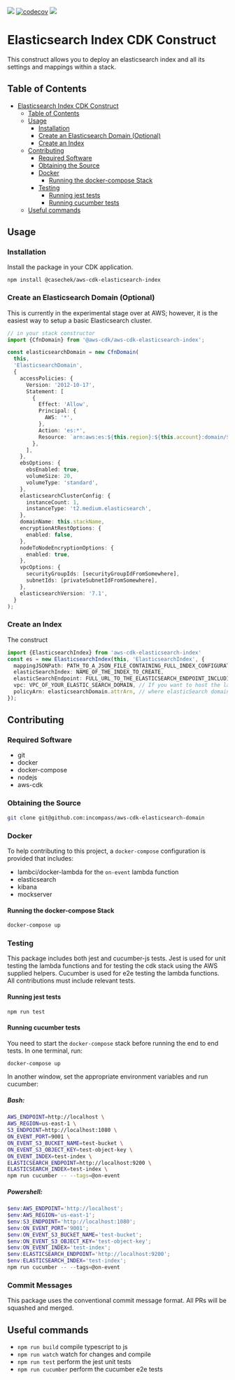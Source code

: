 [![](https://img.shields.io/npm/v/@casechek/aws-cdk-elasticsearch-index)](https://www.npmjs.com/package/@casechek/aws-cdk-elasticsearch-index)
[![codecov](https://codecov.io/gh/incompass/aws-cdk-elasticsearch-index/branch/master/graph/badge.svg)](https://codecov.io/gh/incompass/aws-cdk-elasticsearch-index)
[![](https://github.com/incompass/aws-cdk-elasticsearch-index/workflows/Continuous%20Integration/badge.svg)](https://github.com/incompass/aws-cdk-elasticsearch-index/actions?query=workflow%3A%22Continuous+Integration%22)

Elasticsearch Index CDK Construct
=================================

This construct allows you to deploy an elasticsearch index and all its settings and mappings within a stack.

## Table of Contents

- [Elasticsearch Index CDK Construct](#elasticsearch-index-cdk-construct)
  * [Table of Contents](#table-of-contents)
  * [Usage](#usage)
    + [Installation](#installation)
    + [Create an Elasticsearch Domain (Optional)](#create-an-elasticsearch-domain-optional)
    + [Create an Index](#create-an-index)
  * [Contributing](#contributing)
    + [Required Software](#required-software)
    + [Obtaining the Source](#obtaining-the-source)
    + [Docker](#docker)
      - [Running the docker-compose Stack](#running-the-docker-compose-stack)
    + [Testing](#testing)
      - [Running jest tests](#running-jest-tests)
      - [Running cucumber tests](#running-cucumber-tests)
  * [Useful commands](#useful-commands)

## Usage

### Installation

Install the package in your CDK application.

```
npm install @casechek/aws-cdk-elasticsearch-index
```

### Create an Elasticsearch Domain (Optional)

This is currently in the experimental stage over at AWS; however, it is the easiest way to
setup a basic Elasticsearch cluster.

```typescript
// in your stack constructor
import {CfnDomain} from '@aws-cdk/aws-cdk-elasticsearch-index';

const elasticsearchDomain = new CfnDomain(
  this,
  'ElasticsearchDomain',
  {
    accessPolicies: {
      Version: '2012-10-17',
      Statement: [
        {
          Effect: 'Allow',
          Principal: {
            AWS: '*',
          },
          Action: 'es:*',
          Resource: `arn:aws:es:${this.region}:${this.account}:domain/${this.stackName}/*`,
        },
      ],
    },
    ebsOptions: {
      ebsEnabled: true,
      volumeSize: 20,
      volumeType: 'standard',
    },
    elasticsearchClusterConfig: {
      instanceCount: 1,
      instanceType: 't2.medium.elasticsearch',
    },
    domainName: this.stackName,
    encryptionAtRestOptions: {
      enabled: false,
    },
    nodeToNodeEncryptionOptions: {
      enabled: true,
    },
    vpcOptions: {
      securityGroupIds: [securityGroupIdFromSomewhere],
      subnetIds: [privateSubnetIdFromSomewhere],
    },
    elasticsearchVersion: '7.1',
  }
);
```

### Create an Index

The construct 
```typescript
import {ElasticsearchIndex} from 'aws-cdk-elasticsearch-index'
const es = new ElasticsearchIndex(this, 'ElasticsearchIndex', {
  mappingJSONPath: PATH_TO_A_JSON_FILE_CONTAINING_FULL_INDEX_CONFIGURATION,
  elasticSearchIndex: NAME_OF_THE_INDEX_TO_CREATE,
  elasticSearchEndpoint: FULL_URL_TO_THE_ELASTICSEARCH_ENDPOINT_INCLUDING_SCHEME,
  vpc: VPC_OF_YOUR_ELASTIC_SEARCH_DOMAIN, // If you want to host the lambda functions responsible for resource creation in your vpc
  policyArn: elasticsearchDomain.attrArn, // where elasticSearch domain is your elasticsearch CDK construct instance, only required if you are using AWS Elasticsearch
});
```

## Contributing

### Required Software

* git
* docker
* docker-compose
* nodejs
* aws-cdk

### Obtaining the Source

```bash
git clone git@github.com:incompass/aws-cdk-elasticsearch-domain
```

### Docker

To help contributing to this project, a `docker-compose` configuration is provided that includes:

* lambci/docker-lambda for the `on-event` lambda function
* elasticsearch
* kibana
* mockserver

#### Running the docker-compose Stack

```bash
docker-compose up
```

### Testing

This package includes both jest and cucumber-js tests. Jest is used for unit testing the lambda functions
and for testing the cdk stack using the AWS supplied helpers. Cucumber is used for e2e testing the lambda
functions. All contributions must include relevant tests.

#### Running jest tests

```bash
npm run test
```

#### Running cucumber tests

You need to start the `docker-compose` stack before running the end to end tests. In one terminal, run:

```bash
docker-compose up
```

In another window, set the appropriate environment variables and run cucumber:

##### Bash:

```bash
AWS_ENDPOINT=http://localhost \
AWS_REGION=us-east-1 \
S3_ENDPOINT=http://localhost:1080 \
ON_EVENT_PORT=9001 \
ON_EVENT_S3_BUCKET_NAME=test-bucket \
ON_EVENT_S3_OBJECT_KEY=test-object-key \
ON_EVENT_INDEX=test-index \
ELASTICSEARCH_ENDPOINT=http://localhost:9200 \
ELASTICSEARCH_INDEX=test-index \
npm run cucumber -- --tags=@on-event
```

##### Powershell:

```powershell
$env:AWS_ENDPOINT='http://localhost';
$env:AWS_REGION='us-east-1';
$env:S3_ENDPOINT='http://localhost:1080';
$env:ON_EVENT_PORT='9001';
$env:ON_EVENT_S3_BUCkET_NAME='test-bucket';
$env:ON_EVENT_S3_OBJECT_KEY='test-object-key';
$env:ON_EVENT_INDEX='test-index';
$env:ELASTICSEARCH_ENDPOINT='http://localhost:9200';
$env:ELASTICSEARCH_INDEX='test-index';
npm run cucumber -- --tags=@on-event
```

### Commit Messages

This package uses the conventional commit message format. All PRs will be squashed and merged.

## Useful commands

 * `npm run build`    compile typescript to js
 * `npm run watch`    watch for changes and compile
 * `npm run test`     perform the jest unit tests
 * `npm run cucumber` perform the cucumber e2e tests
